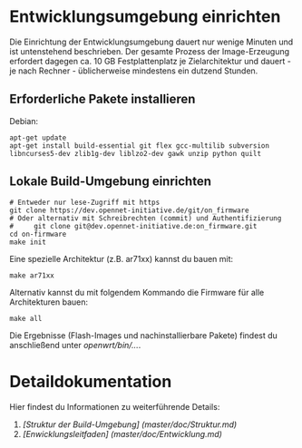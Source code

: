 Entwicklungsumgebung einrichten
===============================

Die Einrichtung der Entwicklungsumgebung dauert nur wenige Minuten und ist untenstehend beschrieben.
Der gesamte Prozess der Image-Erzeugung erfordert dagegen ca. 10 GB Festplattenplatz je Zielarchitektur und dauert - je nach Rechner - üblicherweise mindestens ein dutzend Stunden.


Erforderliche Pakete installieren
---------------------------------

Debian:

    apt-get update
    apt-get install build-essential git flex gcc-multilib subversion libncurses5-dev zlib1g-dev liblzo2-dev gawk unzip python quilt


Lokale Build-Umgebung einrichten
--------------------------------

    # Entweder nur lese-Zugriff mit https
    git clone https://dev.opennet-initiative.de/git/on_firmware
    # Oder alternativ mit Schreibrechten (commit) und Authentifizierung
    #     git clone git@dev.opennet-initiative.de:on_firmware.git
    cd on-firmware
    make init

Eine spezielle Architektur (z.B. ar71xx)  kannst du bauen mit:
    
    make ar71xx

Alternativ kannst du mit folgendem Kommando die Firmware für alle Architekturen bauen:

    make all

Die Ergebnisse (Flash-Images und nachinstallierbare Pakete) findest du anschließend unter *openwrt/bin/...*.


Detaildokumentation
===================

Hier findest du Informationen zu weiterführende Details:

1. *[Struktur der Build-Umgebung] (master/doc/Struktur.md)*
2. *[Enwicklungsleitfaden] (master/doc/Entwicklung.md)*
